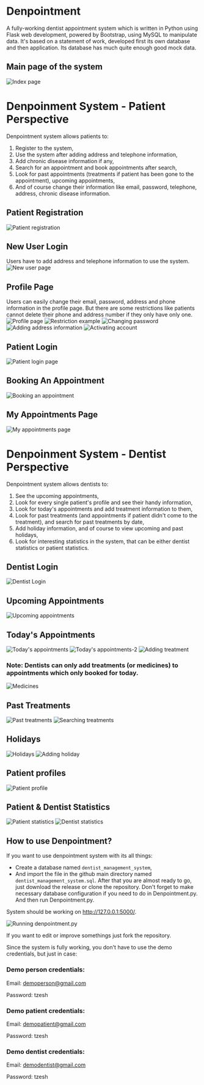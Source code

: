 # Denpointment
A fully-working dentist appointment system which is written in Python using Flask web development, powered by Bootstrap, using MySQL to manipulate data. It's based on a statement of work, developed first its own database and then application. Its database has much quite enough good mock data.

## Main page of the system
![Index page](https://imgur.com/t6Hdc5k.png)

# Denpoinment System - Patient Perspective
Denpointment system allows patients to:
1. Register to the system,
2. Use the system after adding address and telephone information,
3. Add chronic disease information if any,
5. Search for an appointment and book appointments after search,
6. Look for past appointments (treatments if patient has been gone to the appointment), upcoming appointments,
7. And of course change their information like email, password, telephone, address, chronic disease information.

## Patient Registration
![Patient registration](https://imgur.com/nV2d6qF.png)

## New User Login
Users have to add address and telephone information to use the system.
![New user page](https://imgur.com/GbLRAnM.png)

## Profile Page
Users can easily change their email, password, address and phone information in the profile page. But there are some restrictions like patients cannot delete their phone and address number if they only have only one.
![Profile page](https://imgur.com/P2Ll0ow.png)
![Restriction example](https://imgur.com/LSTkyX0.png)
![Changing password](https://imgur.com/ozVFdBr.png)
![Adding address information](https://imgur.com/xNerPop.png)
![Activating account](https://imgur.com/lkJy5bj.png)
## Patient Login
![Patient login page](https://imgur.com/mCYRMmo.png)

## Booking An Appointment
![Booking an appointment](https://imgur.com/7B8tVOj.png)

## My Appointments Page
![My appointments page](https://imgur.com/aJxer79.png)

# Denpoinment System - Dentist Perspective
Denpointment system allows dentists to:
1. See the upcoming appointments,
2. Look for every single patient's profile and see their handy information,
3. Look for today's appointments and add treatment information to them,
4. Look for past treatments (and appointments if patient didn't come to the treatment), and search for past treatments by date,
5. Add holiday information, and of course to view upcoming and past holidays,
6. Look for interesting statistics in the system, that can be either dentist statistics or patient statistics.

## Dentist Login
![Dentist Login](https://imgur.com/YbPIKcC.png)

## Upcoming Appointments
![Upcoming appointments](https://imgur.com/bHQpG6r.png)

## Today's Appointments
![Today's appointments](https://imgur.com/hQJqB7e.png)
![Today's appointments-2](https://imgur.com/Rz4D3nm.png)
![Adding treatment](https://imgur.com/84H1afl.png)
### Note: Dentists can only add treatments (or medicines) to appointments which only booked for today.
![Medicines](https://imgur.com/s1jZQ2A.png)

## Past Treatments
![Past treatments](https://imgur.com/fxjdYEf.png)
![Searching treatments](https://imgur.com/OdvMrZy.png)

## Holidays
![Holidays](https://imgur.com/jfNp0M6.png)
![Adding holiday](https://imgur.com/5iT12sA.png)

## Patient profiles
![Patient profile](https://imgur.com/5hT2d2k.png)

## Patient & Dentist Statistics
![Patient statistics](https://imgur.com/6CA082x.png)
![Dentist statistics](https://imgur.com/z3JeWbw.png)

## How to use Denpointment?
If you want to use denpointment system with its all things: 
- Create a database named `dentist_management_system`,
- And import the file in the github main directory named `dentist_management_system.sql`.
After that you are almost ready to go, just download the release or clone the repository. Don't forget to make necessary database configuration if you need to do in Denpointment.py. And then run Denpointment.py.

System should be working on http://127.0.0.1:5000/.

![Running denpointment.py](https://imgur.com/UvlNwx7.png)

If you want to edit or improve somethings just fork the repository.

Since the system is fully working, you don't have to use the demo credentials, but just in case:

### Demo person credentials:

Email: demoperson@gmail.com

Password: tzesh

### Demo patient credentials:

Email: demopatient@gmail.com

Password: tzesh

### Demo dentist credentials:

Email: demodentist@gmail.com

Password: tzesh

